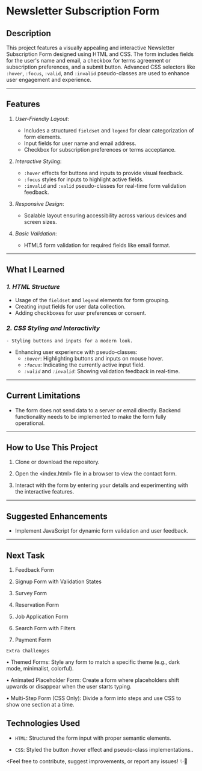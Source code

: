 # Newsletter Subscription Form 

## **Description** 

This project features a visually appealing and interactive Newsletter Subscription Form designed using HTML and CSS. The form includes fields for the user's name and email, a checkbox for terms agreement or subscription preferences, and a submit button. Advanced CSS selectors like `:hover`, `:focus`, `:valid`, and `:invalid` pseudo-classes are used to enhance user engagement and experience.


---


## **Features**  

1. *User-Friendly Layout*:  
   - Includes a structured `fieldset` and `legend` for clear categorization of form elements.  
   - Input fields for user name and email address.  
   - Checkbox for subscription preferences or terms acceptance.  

2. *Interactive Styling*:  
   - `:hover` effects for buttons and inputs to provide visual feedback.  
   - `:focus` styles for inputs to highlight active fields.  
   - `:invalid` and `:valid` pseudo-classes for real-time form validation feedback.  

3. *Responsive Design*:  
   - Scalable layout ensuring accessibility across various devices and screen sizes.  

4. *Basic Validation*:  
   - HTML5 form validation for required fields like email format.  


---


## **What I Learned**  

### *1. HTML Structure*  
   - Usage of the `fieldset` and `legend` elements for form grouping.  
   - Creating input fields for user data collection.  
   - Adding checkboxes for user preferences or consent.  

### *2. CSS Styling and Interactivity*  

    - Styling buttons and inputs for a modern look.  
   - Enhancing user experience with pseudo-classes:  
      - *`:hover`*: Highlighting buttons and inputs on mouse hover.  
      - *`:focus`*: Indicating the currently active input field.  
      - *`:valid`* and *`:invalid`*: Showing validation feedback in real-time.  


---


## **Current Limitations**

- The form does not send data to a server or email directly. Backend functionality needs to be implemented to make the form fully operational.


---


## **How to Use This Project**

1. Clone or download the repository.

2. Open the <index.html> file in a browser to view the contact form.
   
3. Interact with the form by entering your details and experimenting with the interactive features.  


---


## **Suggested Enhancements**   
- Implement JavaScript for dynamic form validation and user feedback.  


---


## **Next Task**

1.	Feedback Form

2.	Signup Form with Validation States

3.	Survey Form

4.	Reservation Form

5.	Job Application Form

6.	Search Form with Filters

7.	Payment Form

`Extra Challenges`

•	Themed Forms: Style any form to match a specific theme (e.g., dark mode, minimalist, colorful).

•	Animated Placeholder Form: Create a form where placeholders shift upwards or disappear when the user starts typing.

•	Multi-Step Form (CSS Only): Divide a form into steps and use CSS to show one section at a time.




## **Technologies Used**

- `HTML`: Structured the form input with proper semantic elements.

- `CSS`: Styled the button :hover effect and pseudo-class implementations..


<Feel free to contribute, suggest improvements, or report any issues! ✨🚀